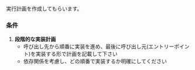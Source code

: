 実行計画を作成してもらいます。

### **条件**

1. **段階的な実装計画**
   - 呼び出し先から順番に実装を進め、最後に呼び出し元(エントリーポイント)を実装する形で計画を記載して下さい
   - 依存関係を考慮し、どの順番で実装するか明確にしてください
